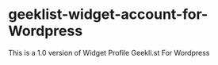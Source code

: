 geeklist-widget-account-for-Wordpress
=====================================

This is a 1.0 version of Widget Profile Geekli.st For Wordpress